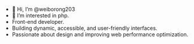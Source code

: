 - 👋 Hi, I’m @weiborong203
- 👀 I’m interested in php.
- Front-end developer.
- Building dynamic, accessible, and user-friendly interfaces.
- Passionate about design and improving web performance optimization.
